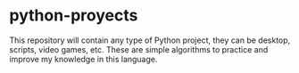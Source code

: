# python-proyects

This repository will contain any type of Python project, they can be desktop, scripts, video games, etc.
These are simple algorithms to practice and improve my knowledge in this language.
